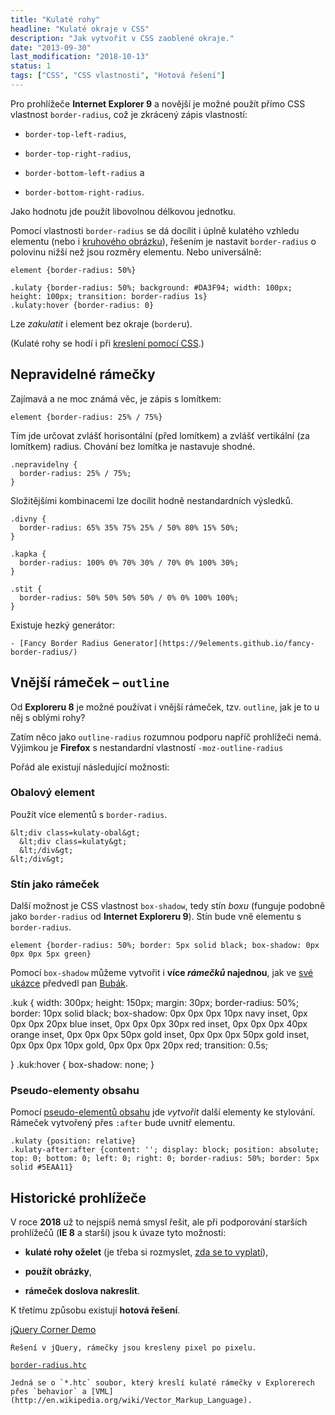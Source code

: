 ```yaml
---
title: "Kulaté rohy"
headline: "Kulaté okraje v CSS"
description: "Jak vytvořit v CSS zaoblené okraje."
date: "2013-09-30"
last_modification: "2018-10-13"
status: 1
tags: ["CSS", "CSS vlastnosti", "Hotová řešení"]
---
```


Pro prohlížeče **Internet Explorer 9** a novější je možné použít přímo CSS vlastnost `border-radius`, což je zkrácený zápis vlastností:

  - `border-top-left-radius`,

  - `border-top-right-radius`,

  - `border-bottom-left-radius` a

  - `border-bottom-right-radius`.

Jako hodnotu jde použít libovolnou délkovou jednotku.

Pomocí vlastnosti `border-radius` se dá docílit i úplně kulatého vzhledu elementu (nebo i [kruhového obrázku](/kruhovy-obrazek)), řešením je nastavit `border-radius` o polovinu nižší než jsou rozměry elementu. Nebo universálně:

```
element {border-radius: 50%}
```

    .kulaty {border-radius: 50%; background: #DA3F94; width: 100px; height: 100px; transition: border-radius 1s}
    .kulaty:hover {border-radius: 0}

Lze *zakulatit* i element bez okraje (`border`u).

(Kulaté rohy se hodí i při [kreslení pomocí CSS](/css-kresleni).)

## Nepravidelné rámečky

Zajímavá a ne moc známá věc, je zápis s lomítkem:

```
element {border-radius: 25% / 75%}
```

Tím jde určovat zvlášť horisontální (před lomítkem) a zvlášť vertikální (za lomítkem) radius. Chování bez lomítka je nastavuje shodné.

    .nepravidelny {
      border-radius: 25% / 75%;
    }

Složitějšími kombinacemi lze docílit hodně nestandardních výsledků.

    .divny {
      border-radius: 65% 35% 75% 25% / 50% 80% 15% 50%;
    }

    .kapka {
      border-radius: 100% 0% 70% 30% / 70% 0% 100% 30%;
    }

    .stit {
      border-radius: 50% 50% 50% 50% / 0% 0% 100% 100%;
    }

Existuje hezký generátor:

    - [Fancy Border Radius Generator](https://9elements.github.io/fancy-border-radius/)

## Vnější rámeček – `outline`

Od **Exploreru 8** je možné používat i vnější rámeček, tzv. `outline`, jak je to u něj s oblými rohy?

Zatím něco jako `outline-radius` rozumnou podporu napříč prohlížeči nemá. Výjimkou je **Firefox** s nestandardní vlastností `-moz-outline-radius`

Pořád ale existují následující možnosti:

### Obalový element

Použít více elementů s `border-radius`.

```
&lt;div class=kulaty-obal&gt;
  &lt;div class=kulaty&gt;
  &lt;/div&gt;
&lt;/div&gt;
```

### Stín jako rámeček

Další možnost je CSS vlastnost `box-shadow`, tedy stín *boxu* (funguje podobně jako `border-radius` od **Internet Exploreru 9**). Stín bude vně elementu s `border-radius`.

```
element {border-radius: 50%; border: 5px solid black; box-shadow: 0px 0px 0px 5px green}
```

Pomocí `box-shadow` můžeme vytvořit i **více *rámečků* najednou**, jak ve [své ukázce](http://kod.djpw.cz/glc) předvedl pan [Bubák](http://teststranek.kvalitne.cz/).

  .kuk {
  width: 300px;
  height: 150px;
  margin: 30px;
  border-radius: 50%;
  border: 10px solid black;
  box-shadow: 0px 0px 0px 10px navy inset,
              0px 0px 0px 20px blue inset,
              0px 0px 0px 30px red inset,
              0px 0px 0px 40px orange inset,
              0px 0px 0px 50px gold inset,
              0px 0px 0px 50px gold inset,
              0px 0px 0px 10px gold,
              0px 0px 0px 20px red;
  transition: 0.5s;
  
}
.kuk:hover {
  box-shadow: none;
}

### Pseudo-elementy obsahu

Pomocí [pseudo-elementů obsahu](/css-selektory#before-after) jde *vytvořit* další elementy ke stylování. Rámeček vytvořený přes `:after` bude uvnitř elementu.

    .kulaty {position: relative}
    .kulaty-after:after {content: ''; display: block; position: absolute; top: 0; bottom: 0; left: 0; right: 0; border-radius: 50%; border: 5px solid #5EAA11}

## Historické prohlížeče

V roce **2018** už to nejspíš nemá smysl řešit, ale při podporování starších prohlížečů (**IE 8** a starší) jsou k úvaze tyto možnosti:

  - **kulaté rohy oželet** (je třeba si rozmyslet, [zda se to vyplatí](/prohlizece-optimalisace#kalkulace)),

  - **použít obrázky**,

  - **rámeček doslova nakreslit**.

K třetímu způsobu existují **hotová řešení**.

  [jQuery Corner Demo](http://jquery.malsup.com/corner/)
  
    Řešení v jQuery, rámečky jsou kresleny pixel po pixelu.

  [`border-radius.htc`](http://dimox.net/cross-browser-border-radius-rounded-corners/)
  
    Jedná se o `*.htc` soubor, který kreslí kulaté rámečky v Explorerech přes `behavior` a [VML](http://en.wikipedia.org/wiki/Vector_Markup_Language).